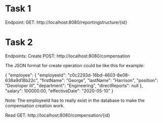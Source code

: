 # Task 1
   Endpoint:
   GET:
   http://localhost:8080/reportingstructure/{id}
   
# Task 2
   Endpoints:
   Create
   POST:
   http://localhost:8080/compensation
   
   The JSON format for create operation could be like this for example:
   
   {
    "employee": {
         "employeeId": "c0c2293d-16bd-4603-8e08-638a9d18b22c",
         "firstName": "George",
         "lastName": "Harrison",
         "position": "Developer III",
         "department": "Engineering",
         "directReports": null
    },
    "salary": 100000.00,
    "effectiveDate": "2020-05-10"
   }
   
   Note: The employeeId has to really exist in the database to make the compensation creation work.


   Read
   GET:
   http://localhost:8080/compensation/{id}